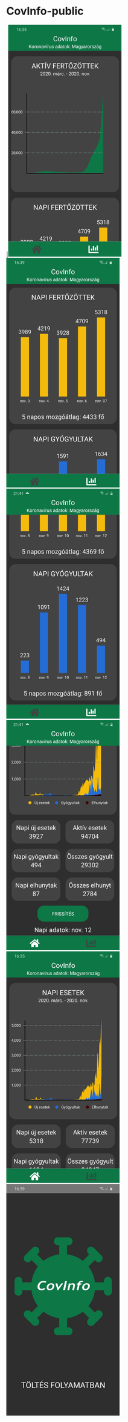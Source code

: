 # CovInfo-public

|<img src="https://github.com/ralftribrunner/CovInfo-public/blob/main/DiagramScreen%20-%20active%20cases.jpg" width="300">
<img src="https://github.com/ralftribrunner/CovInfo-public/blob/main/DiagramScreen%20-%20new%20cases.jpg" width="300">
<img src="https://github.com/ralftribrunner/CovInfo-public/blob/main/DiagramScreen%20-%20new%20recovered.jpg" width="300">
<img src="https://github.com/ralftribrunner/CovInfo-public/blob/main/HomeScreen%20-%20daily%20numbers.jpg" width="300">
<img src="https://github.com/ralftribrunner/CovInfo-public/blob/main/HomeScreen%20-%20new%20cases.jpg" width="300">
<img src="https://github.com/ralftribrunner/CovInfo-public/blob/main/LoadingScreen.jpg" width="300">
